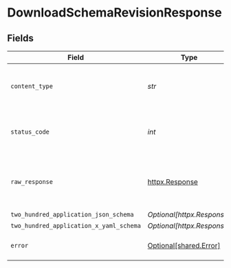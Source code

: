 # DownloadSchemaRevisionResponse


## Fields

| Field                                                        | Type                                                         | Required                                                     | Description                                                  |
| ------------------------------------------------------------ | ------------------------------------------------------------ | ------------------------------------------------------------ | ------------------------------------------------------------ |
| `content_type`                                               | *str*                                                        | :heavy_check_mark:                                           | HTTP response content type for this operation                |
| `status_code`                                                | *int*                                                        | :heavy_check_mark:                                           | HTTP response status code for this operation                 |
| `raw_response`                                               | [httpx.Response](https://www.python-httpx.org/api/#response) | :heavy_check_mark:                                           | Raw HTTP response; suitable for custom response parsing      |
| `two_hundred_application_json_schema`                        | *Optional[httpx.Response]*                                   | :heavy_minus_sign:                                           | OK                                                           |
| `two_hundred_application_x_yaml_schema`                      | *Optional[httpx.Response]*                                   | :heavy_minus_sign:                                           | OK                                                           |
| `error`                                                      | [Optional[shared.Error]](../../models/shared/error.md)       | :heavy_minus_sign:                                           | Default error response                                       |